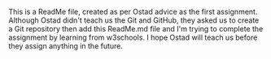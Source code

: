 This is a ReadMe file, created as per Ostad advice as the first assignment.
Although Ostad didn't teach us the Git and GitHub, they asked us to create a Git repository then add this ReadMe.md file and I'm trying to complete the assignment by learning from w3schools. I hope Ostad will teach us before they assign anything in the future.
